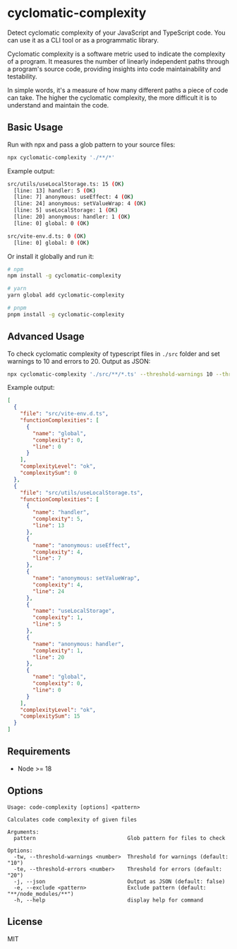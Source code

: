 # cyclomatic-complexity

Detect cyclomatic complexity of your JavaScript and TypeScript code. You can use it as a CLI tool or as a programmatic library.

Cyclomatic complexity is a software metric used to indicate the complexity of a program. It measures the number of linearly independent paths through a program's source code, providing insights into code maintainability and testability.

In simple words, it's a measure of how many different paths a piece of code can take. The higher the cyclomatic complexity, the more difficult it is to understand and maintain the code.

## Basic Usage

Run with npx and pass a glob pattern to your source files:

```sh
npx cyclomatic-complexity './**/*'
```

Example output:
```sh
src/utils/useLocalStorage.ts: 15 (OK)
  [line: 13] handler: 5 (OK)
  [line: 7] anonymous: useEffect: 4 (OK)
  [line: 24] anonymous: setValueWrap: 4 (OK)
  [line: 5] useLocalStorage: 1 (OK)
  [line: 20] anonymous: handler: 1 (OK)
  [line: 0] global: 0 (OK)

src/vite-env.d.ts: 0 (OK)
  [line: 0] global: 0 (OK)
```

Or install it globally and run it:

```sh
# npm
npm install -g cyclomatic-complexity

# yarn
yarn global add cyclomatic-complexity

# pnpm
pnpm install -g cyclomatic-complexity
```

## Advanced Usage

To check cyclomatic complexity of typescript files in `./src` folder and set warnings to 10 and errors to 20. Output as JSON:

```sh
npx cyclomatic-complexity './src/**/*.ts' --threshold-warnings 10 --threshold-errors 20 --json
```

Example output:
```json
[
  {
    "file": "src/vite-env.d.ts",
    "functionComplexities": [
      {
        "name": "global",
        "complexity": 0,
        "line": 0
      }
    ],
    "complexityLevel": "ok",
    "complexitySum": 0
  },
  {
    "file": "src/utils/useLocalStorage.ts",
    "functionComplexities": [
      {
        "name": "handler",
        "complexity": 5,
        "line": 13
      },
      {
        "name": "anonymous: useEffect",
        "complexity": 4,
        "line": 7
      },
      {
        "name": "anonymous: setValueWrap",
        "complexity": 4,
        "line": 24
      },
      {
        "name": "useLocalStorage",
        "complexity": 1,
        "line": 5
      },
      {
        "name": "anonymous: handler",
        "complexity": 1,
        "line": 20
      },
      {
        "name": "global",
        "complexity": 0,
        "line": 0
      }
    ],
    "complexityLevel": "ok",
    "complexitySum": 15
  }
]

```

## Requirements
* Node >= 18

## Options

```shell
Usage: code-complexity [options] <pattern>

Calculates code complexity of given files

Arguments:
  pattern                             Glob pattern for files to check

Options:
  -tw, --threshold-warnings <number>  Threshold for warnings (default: "10")
  -te, --threshold-errors <number>    Threshold for errors (default: "20")
  -j, --json                          Output as JSON (default: false)
  -e, --exclude <pattern>             Exclude pattern (default: "**/node_modules/**")
  -h, --help                          display help for command
```

## License

MIT